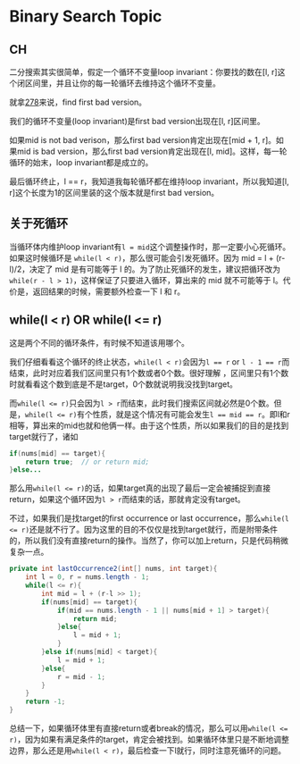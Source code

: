 # Binary Search Topic

## CH

二分搜索其实很简单，假定一个循环不变量loop invariant：你要找的数在[l, r]这个闭区间里，并且让你的每一轮循环去维持这个循环不变量。

就拿[278](278-First-Bad-Version.md)来说，find first bad version。

我们的循环不变量(loop invariant)是first bad version出现在[l, r]区间里。

如果mid is not bad verison，那么first bad version肯定出现在[mid + 1, r]。如果mid is bad version，那么first bad version肯定出现在[l, mid]。这样，每一轮循环的始末，loop invariant都是成立的。

最后循环终止，l == r，我知道我每轮循环都在维持loop invariant，所以我知道[l, r]这个长度为1的区间里装的这个版本就是first bad version。

## 关于死循环

当循环体内维护loop invariant有`l = mid`这个调整操作时，那一定要小心死循环。如果这时候循环是 `while(l < r)`，那么很可能会引发死循环。因为 mid = l + (r-l)/2，决定了 mid 是有可能等于 l 的。为了防止死循环的发生，建议把循环改为`while(r - l > 1)`，这样保证了只要进入循环，算出来的 mid 就不可能等于 l。代价是，返回结果的时候，需要额外检查一下 l 和 r。

## while(l < r) OR while(l <= r)

这是两个不同的循环条件，有时候不知道该用哪个。

我们仔细看看这个循环的终止状态，`while(l < r)`会因为`l == r` or `l - 1 == r`而结束，此时对应着我们区间里只有1个数或者0个数。很好理解 ，区间里只有1个数时就看看这个数到底是不是target，0个数就说明我没找到target。


而`while(l <= r)`只会因为`l > r`而结束，此时我们搜索区间就必然是0个数。但是，`while(l <= r)`有个性质，就是这个情况有可能会发生`l == mid == r`。即l和r相等，算出来的mid也就和他俩一样。由于这个性质，所以如果我们的目的是找到target就行了，诸如
```java
if(nums[mid] == target){
    return true;  // or return mid;
}else...
```
那么用`while(l <= r)`的话，如果target真的出现了最后一定会被捕捉到直接return，如果这个循环因为`l > r`而结束的话，那就肯定没有target。

不过，如果我们是找target的first occurrence or last occurrence，那么`while(l <= r)`还是就不行了。因为这里的目的不仅仅是找到target就行，而是附带条件的，所以我们没有直接return的操作。当然了，你可以加上return，只是代码稍微复杂一点。
```java
private int lastOccurrence2(int[] nums, int target){
    int l = 0, r = nums.length - 1;
    while(l <= r){
        int mid = l + (r-l >> 1);
        if(nums[mid] == target){
            if(mid == nums.length - 1 || nums[mid + 1] > target){
                return mid;
            }else{
                l = mid + 1;
            }
        }else if(nums[mid] < target){
            l = mid + 1;
        }else{
            r = mid - 1;
        }
    }
    return -1;
}
```

总结一下，如果循环体里有直接return或者break的情况，那么可以用`while(l <= r)`，因为如果有满足条件的target，肯定会被找到。如果循环体里只是不断地调整边界，那么还是用`while(l < r)`，最后检查一下l就行，同时注意死循环的问题。